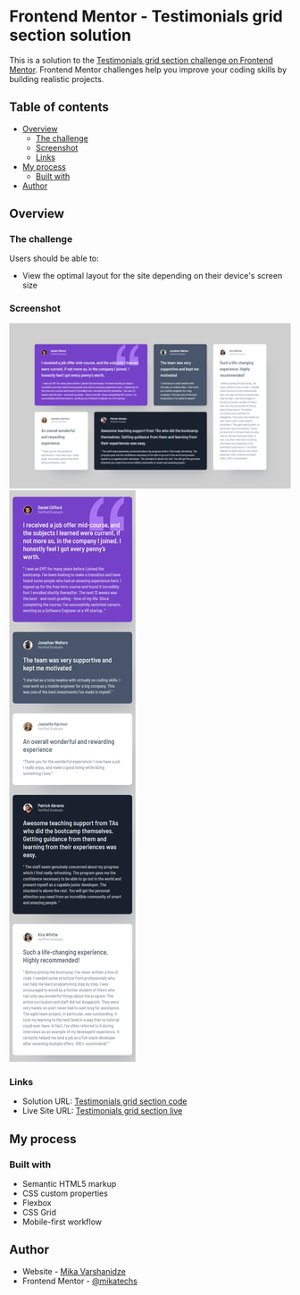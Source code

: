 # Frontend Mentor - Testimonials grid section solution

This is a solution to the [Testimonials grid section challenge on Frontend Mentor](https://www.frontendmentor.io/challenges/testimonials-grid-section-Nnw6J7Un7). Frontend Mentor challenges help you improve your coding skills by building realistic projects. 

## Table of contents

- [Overview](#overview)
  - [The challenge](#the-challenge)
  - [Screenshot](#screenshot)
  - [Links](#links)
- [My process](#my-process)
  - [Built with](#built-with)
- [Author](#author)

## Overview

### The challenge

Users should be able to:

- View the optimal layout for the site depending on their device's screen size

### Screenshot

![Desktop](./images/Desktop.png)
![Mobile](./images/mobile.png)

### Links

- Solution URL: [Testimonials grid section code](https://github.com/mikatechs/testimonials-grid-section)
- Live Site URL: [Testimonials grid section live](https://mikatechs.github.io/testimonials-grid-section)

## My process

### Built with

- Semantic HTML5 markup
- CSS custom properties
- Flexbox
- CSS Grid
- Mobile-first workflow

## Author

- Website - [Mika Varshanidze](https://www.github.com/mikatechs)
- Frontend Mentor - [@mikatechs](https://www.frontendmentor.io/profile/mikatechs)
